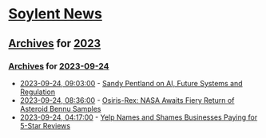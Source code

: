 # [Soylent News](../../../README.md)

## [Archives](../../index.md) for [2023](../index.md)

### [Archives](../../index.md) for [2023-09-24](index.md)

* [2023-09-24, 09:03:00](https://soylentnews.org/article.pl?sid=23/09/23/1738248&from=rss) - [Sandy Pentland on AI, Future Systems and Regulation](https://soylentnews.org/article.pl?sid=23/09/23/1738248&from=rss)
* [2023-09-24, 08:36:00](https://soylentnews.org/article.pl?sid=23/09/24/0818209&from=rss) - [Osiris-Rex: NASA Awaits Fiery Return of Asteroid Bennu Samples](https://soylentnews.org/article.pl?sid=23/09/24/0818209&from=rss)
* [2023-09-24, 04:17:00](https://soylentnews.org/article.pl?sid=23/09/23/1737218&from=rss) - [Yelp Names and Shames Businesses Paying for 5-Star Reviews](https://soylentnews.org/article.pl?sid=23/09/23/1737218&from=rss)
